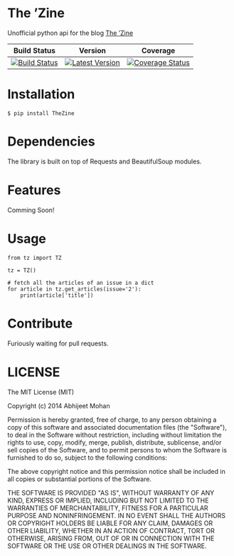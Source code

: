 The &rsquo;Zine
===============

Unofficial python api for the blog [The &rsquo;Zine](http://thezine.biz)

| Build Status | Version | Coverage |
| ------------ | ------- | -------- |
| [![Build Status](https://travis-ci.org/karan/HackerNewsAPI.png?branch=master)](https://travis-ci.org/karan/HackerNewsAPI)|[![Latest Version](https://pypip.in/v/TheZine/badge.png)](https://pypi.python.org/pypi/TheZine/) | [![Coverage Status](https://coveralls.io/repos/voidabhi/TheZineAPI/badge.png)](https://coveralls.io/r/voidabhi/TheZineAPI)

Installation
============

    $ pip install TheZine

Dependencies
============

The library is built on top of Requests and BeautifulSoup modules.

Features
==========

Comming Soon!

Usage
==========


    from tz import TZ

    tz = TZ()

    # fetch all the articles of an issue in a dict
    for article in tz.get_articles(issue='2'):
        print(article['title'])
		
Contribute
==========

Furiously waiting for pull requests.
		
LICENSE
==========

The MIT License (MIT)

Copyright (c) 2014 Abhijeet Mohan

Permission is hereby granted, free of charge, to any person obtaining a copy
of this software and associated documentation files (the "Software"), to deal
in the Software without restriction, including without limitation the rights
to use, copy, modify, merge, publish, distribute, sublicense, and/or sell
copies of the Software, and to permit persons to whom the Software is
furnished to do so, subject to the following conditions:

The above copyright notice and this permission notice shall be included in all
copies or substantial portions of the Software.

THE SOFTWARE IS PROVIDED "AS IS", WITHOUT WARRANTY OF ANY KIND, EXPRESS OR
IMPLIED, INCLUDING BUT NOT LIMITED TO THE WARRANTIES OF MERCHANTABILITY,
FITNESS FOR A PARTICULAR PURPOSE AND NONINFRINGEMENT. IN NO EVENT SHALL THE
AUTHORS OR COPYRIGHT HOLDERS BE LIABLE FOR ANY CLAIM, DAMAGES OR OTHER
LIABILITY, WHETHER IN AN ACTION OF CONTRACT, TORT OR OTHERWISE, ARISING FROM,
OUT OF OR IN CONNECTION WITH THE SOFTWARE OR THE USE OR OTHER DEALINGS IN THE
SOFTWARE.

